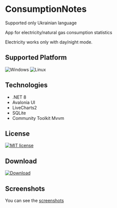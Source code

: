 # ConsumptionNotes

Supported only Ukrainian language

App for electricity/natural gas consumption statistics

Electricity works only with day/night mode.

## Supported Platform
![Windows](https://img.shields.io/badge/Windows-0078D6?style=for-the-badge&logo=windows&logoColor=white)
![Linux](https://img.shields.io/badge/Linux-FCC624?style=for-the-badge&logo=linux&logoColor=black)

## Technologies
- .NET 8
- Avalonia UI
- LiveCharts2
- SQLite
- Community Toolkit Mvvm

## License
[![MIT license](https://img.shields.io/badge/License-MIT-green.svg)](https://github.com/VitaliiVoitovych/ConsumptionNotes/blob/master/LICENSE.txt)

## Download
[![Download](https://img.shields.io/badge/Download-238636)](https://github.com/VitaliiVoitovych/ConsumptionNotes/releases)

## Screenshots
You can see the [screenshots](/Screenshots/Screenshots.md)